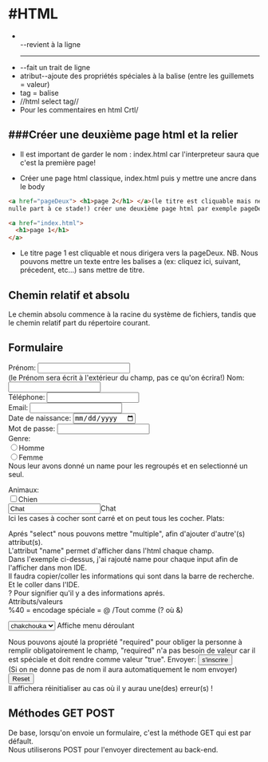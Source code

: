 # #HTML

- <br>--revient à la ligne
- <hr>--fait un trait de ligne
- atribut--ajoute des propriétés spéciales à la balise (entre les guillemets = valeur)
- tag = balise
- //html select tag//
- Pour les commentaires en html Crtl/

## ###Créer une deuxième page html et la relier

- Il est important de garder le nom : index.html car l'interpreteur saura que c'est la première page!

- Créer une page html classique, index.html
  puis y mettre une ancre dans le body

```html
<a href="pageDeux"> <h1>page 2</h1> </a>(le titre est cliquable mais ne mène
nulle part à ce stade!) créer une deuxième page html par exemple pageDeux.html

<a href="index.html">
  <h1>page 1</h1>
</a>
```

- Le titre page 1 est cliquable et nous dirigera vers la pageDeux.
  NB. Nous pouvons mettre un texte entre les balises a (ex: cliquez ici, suivant, précedent, etc...)
  sans mettre de titre.

## Chemin relatif et absolu

Le chemin absolu commence à la racine du système de fichiers, tandis que le chemin relatif part du répertoire courant.

## Formulaire

<form>
Prénom: <input type="text" name="Prénom"><br> (le Prénom sera écrit à l'extérieur du champ, pas ce qu'on écrira!)
Nom: <input type="text" name="Nom"><br>
Téléphone: <input type="number" name="Téléphone"><br>
Email: <input type="email" name="Email"><br>
Date de naissance: <input type="date" name="Date de naissance"><br> 
Mot de passe: <input type="password" minlingth="8" required name="Mot de passe"><br>
Genre:<br> 
<input type="radio" name="genre" value="Homme">Homme<br>
<input type="radio" name="genre" value="Femme">Femme<br>
Nous leur avons donné un name pour les regroupés et en selectionné un seul.

Animaux:<br>
<input type="checkbox" name="animal" value="Chien">Chien<br>
<input type="heckbox" name="animal" value="Chat">Chat<br>
Ici les cases à cocher sont carré et on peut tous les cocher.
Plats:<br>

Aprés "select" nous pouvons mettre "multiple", afin d'ajouter d'autre'(s) attribut(s).<br>
L'attribut "name" permet d'afficher dans l'html chaque champ.<br>
Dans l'exemple ci-dessus, j'ai rajouté name pour chaque input afin de l'afficher dans mon IDE.<br>
Il faudra copier/coller les informations qui sont dans la barre de recherche. Et le coller dans l'IDE.<br>
? Pour signifier qu'il y a des informations aprés.<br>
Attributs/valeurs<br>
%40 = encodage spéciale = @ /Tout comme (? où &)

<select name="plats">
<option value="chakchouka">chakchouka</option>
<option value="pizza">pizza</option>
<option value="couscous">couscous</option>
</select>
Affiche menu déroulant
</form>

Nous pouvons ajouté la propriété "required" pour obliger la personne à remplir obligatoirement le champ,
"required" n'a pas besoin de valeur car il est spéciale et doit rendre comme valeur "true".
Envoyer: <input type="submit" value="s'inscrire"><br> (Si on ne donne pas de nom il aura automatiquement le nom envoyer)
<input type="reset"><br> Il affichera réinitialiser au cas où il y aurau une(des) erreur(s) !

## Méthodes GET POST

De base, lorsqu'on envoie un formulaire, c'est la méthode GET qui est par défault.<br>
Nous utiliserons POST pour l'envoyer directement au back-end.
